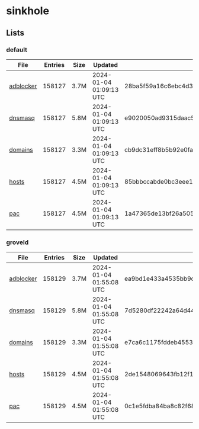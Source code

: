 # sinkhole

## Lists

### default

|File|Entries|Size|Updated|Hash|
|-|-|-|-|-|
|[adblocker](https://raw.githubusercontent.com/groveld/sinkhole/lists/default/adblocker.txt)|158127|3.7M|2024-01-04 01:09:13 UTC|28ba5f59a16c6ebc4d315a6e88afb4d5caf52c2969efe2639afa916c3c7cfdb4|
|[dnsmasq](https://raw.githubusercontent.com/groveld/sinkhole/lists/default/dnsmasq.txt)|158127|5.8M|2024-01-04 01:09:13 UTC|e9020050ad9315daac514bf58658c22ad59fd3617badef245a12f4fae72370e7|
|[domains](https://raw.githubusercontent.com/groveld/sinkhole/lists/default/domains.txt)|158127|3.3M|2024-01-04 01:09:13 UTC|cb9dc31eff8b5b92e0faf9ff2fb4b9fae2d4c49303197cf12d9f905b378bf0fe|
|[hosts](https://raw.githubusercontent.com/groveld/sinkhole/lists/default/hosts.txt)|158127|4.5M|2024-01-04 01:09:13 UTC|85bbbccabde0bc3eee17c4e897f376d1135d2f615c8c690c128d0baf807f3736|
|[pac](https://raw.githubusercontent.com/groveld/sinkhole/lists/default/pac.txt)|158127|4.5M|2024-01-04 01:09:13 UTC|1a47365de13bf26a50582602c779520fa083e38e5c5a00567ac971221d0b95da|

### groveld

|File|Entries|Size|Updated|Hash|
|-|-|-|-|-|
|[adblocker](https://raw.githubusercontent.com/groveld/sinkhole/lists/groveld/adblocker.txt)|158129|3.7M|2024-01-04 01:55:08 UTC|ea9bd1e433a4535bb9dac38a654d1123ef96895ba47040e990e7f5d1f38b0316|
|[dnsmasq](https://raw.githubusercontent.com/groveld/sinkhole/lists/groveld/dnsmasq.txt)|158129|5.8M|2024-01-04 01:55:08 UTC|7d5280df22242a64d44778ba075704b61c18ceaf3a9b8f4298c5e6b302728335|
|[domains](https://raw.githubusercontent.com/groveld/sinkhole/lists/groveld/domains.txt)|158129|3.3M|2024-01-04 01:55:08 UTC|e7ca6c1175fddeb455334faa3db27343f3f679e11fab4d85f96c9f04448a8a14|
|[hosts](https://raw.githubusercontent.com/groveld/sinkhole/lists/groveld/hosts.txt)|158129|4.5M|2024-01-04 01:55:08 UTC|2de1548069643fb12f10fe82dfdf668a6ad583eee098edada180e4c8b5a09f5c|
|[pac](https://raw.githubusercontent.com/groveld/sinkhole/lists/groveld/pac.txt)|158129|4.5M|2024-01-04 01:55:08 UTC|0c1e5fdba84ba8c82f6845cbadb668611328dad8c05599b8176f8a69f0cac1c0|
